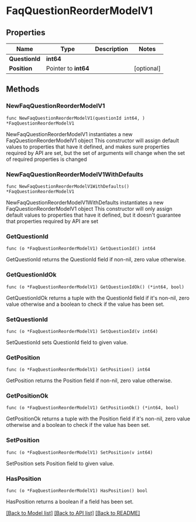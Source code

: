 # FaqQuestionReorderModelV1

## Properties

Name | Type | Description | Notes
------------ | ------------- | ------------- | -------------
**QuestionId** | **int64** |  | 
**Position** | Pointer to **int64** |  | [optional] 

## Methods

### NewFaqQuestionReorderModelV1

`func NewFaqQuestionReorderModelV1(questionId int64, ) *FaqQuestionReorderModelV1`

NewFaqQuestionReorderModelV1 instantiates a new FaqQuestionReorderModelV1 object
This constructor will assign default values to properties that have it defined,
and makes sure properties required by API are set, but the set of arguments
will change when the set of required properties is changed

### NewFaqQuestionReorderModelV1WithDefaults

`func NewFaqQuestionReorderModelV1WithDefaults() *FaqQuestionReorderModelV1`

NewFaqQuestionReorderModelV1WithDefaults instantiates a new FaqQuestionReorderModelV1 object
This constructor will only assign default values to properties that have it defined,
but it doesn't guarantee that properties required by API are set

### GetQuestionId

`func (o *FaqQuestionReorderModelV1) GetQuestionId() int64`

GetQuestionId returns the QuestionId field if non-nil, zero value otherwise.

### GetQuestionIdOk

`func (o *FaqQuestionReorderModelV1) GetQuestionIdOk() (*int64, bool)`

GetQuestionIdOk returns a tuple with the QuestionId field if it's non-nil, zero value otherwise
and a boolean to check if the value has been set.

### SetQuestionId

`func (o *FaqQuestionReorderModelV1) SetQuestionId(v int64)`

SetQuestionId sets QuestionId field to given value.


### GetPosition

`func (o *FaqQuestionReorderModelV1) GetPosition() int64`

GetPosition returns the Position field if non-nil, zero value otherwise.

### GetPositionOk

`func (o *FaqQuestionReorderModelV1) GetPositionOk() (*int64, bool)`

GetPositionOk returns a tuple with the Position field if it's non-nil, zero value otherwise
and a boolean to check if the value has been set.

### SetPosition

`func (o *FaqQuestionReorderModelV1) SetPosition(v int64)`

SetPosition sets Position field to given value.

### HasPosition

`func (o *FaqQuestionReorderModelV1) HasPosition() bool`

HasPosition returns a boolean if a field has been set.


[[Back to Model list]](../README.md#documentation-for-models) [[Back to API list]](../README.md#documentation-for-api-endpoints) [[Back to README]](../README.md)


